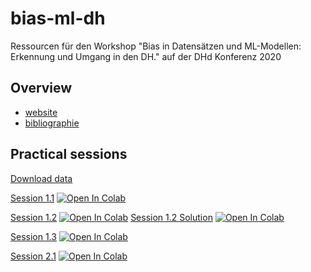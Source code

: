 # bias-ml-dh

Ressourcen für den Workshop "Bias in Datensätzen und ML-Modellen: Erkennung und Umgang in den DH." auf der DHd Konferenz 2020

## Overview

* [website](http://bias-ml-dh.davidlassner.com/)
* [bibliographie](https://github.com/millawell/bias-ml-dh/blob/master/bibliographie.md)

## Practical sessions

[Download data](https://github.com/millawell/bias-ml-dh/blob/master/material/notebooks/Download_data.ipynb)

[Session 1.1](https://github.com/millawell/bias-ml-dh/blob/master/material/notebooks/Session_1.1.ipynb)
[![Open In Colab](https://colab.research.google.com/assets/colab-badge.svg)](https://colab.research.google.com/github/millawell/bias-ml-dh/blob/master/material/notebooks/Session_1.1.ipynb)

[Session 1.2](https://github.com/millawell/bias-ml-dh/blob/master/material/notebooks/Session_1.2.ipynb)
[![Open In Colab](https://colab.research.google.com/assets/colab-badge.svg)](https://colab.research.google.com/github/millawell/bias-ml-dh/blob/master/material/notebooks/Session_1.2.ipynb)
[Session 1.2 Solution](https://github.com/millawell/bias-ml-dh/blob/master/material/notebooks/Session_1.2_Solution.ipynb)
[![Open In Colab](https://colab.research.google.com/assets/colab-badge.svg)](https://colab.research.google.com/github/millawell/bias-ml-dh/blob/master/material/notebooks/Session_1.2_Solution.ipynb)


[Session 1.3](https://github.com/millawell/bias-ml-dh/blob/master/material/notebooks/Session_1.3.ipynb)
[![Open In Colab](https://colab.research.google.com/assets/colab-badge.svg)](https://colab.research.google.com/github/millawell/bias-ml-dh/blob/master/material/notebooks/Session_1.3.ipynb)

[Session 2.1](https://github.com/millawell/bias-ml-dh/blob/master/material/notebooks/Session_2.1.ipynb)
[![Open In Colab](https://colab.research.google.com/assets/colab-badge.svg)](https://colab.research.google.com/github/millawell/bias-ml-dh/blob/master/material/notebooks/Session_2.1.ipynb)
